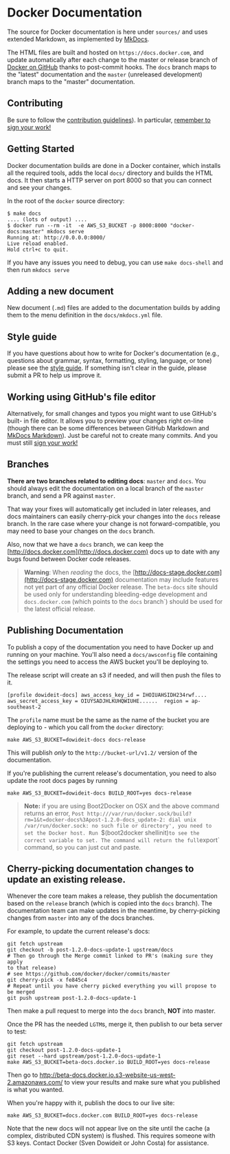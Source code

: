 # Docker Documentation

The source for Docker documentation is here under `sources/` and uses extended
Markdown, as implemented by [MkDocs](http://mkdocs.org).

The HTML files are built and hosted on `https://docs.docker.com`, and update
automatically after each change to the master or release branch of [Docker on
GitHub](https://github.com/docker/docker) thanks to post-commit hooks. The
`docs` branch maps to the "latest" documentation and the `master` (unreleased
development) branch maps to the "master" documentation.

## Contributing

Be sure to follow the [contribution guidelines](../CONTRIBUTING.md)).
In particular, [remember to sign your work!](../CONTRIBUTING.md#sign-your-work)

## Getting Started

Docker documentation builds are done in a Docker container, which installs all
the required tools, adds the local `docs/` directory and builds the HTML docs.
It then starts a HTTP server on port 8000 so that you can connect and see your
changes.

In the root of the `docker` source directory:

    $ make docs
    .... (lots of output) ....
    $ docker run --rm -it  -e AWS_S3_BUCKET -p 8000:8000 "docker-docs:master" mkdocs serve
    Running at: http://0.0.0.0:8000/
    Live reload enabled.
    Hold ctrl+c to quit.

If you have any issues you need to debug, you can use `make docs-shell` and then
run `mkdocs serve`

## Adding a new document

New document (`.md`) files are added to the documentation builds by adding them
to the menu definition in the `docs/mkdocs.yml` file.

## Style guide

If you have questions about how to write for Docker's documentation (e.g.,
questions about grammar, syntax, formatting, styling, language, or tone) please
see the [style guide](sources/contributing/docs_style-guide.md). If something
isn't clear in the guide, please submit a PR to help us improve it.

## Working using GitHub's file editor

Alternatively, for small changes and typos you might want to use GitHub's built-
in file editor. It allows you to preview your changes right on-line (though
there can be some differences between GitHub Markdown and [MkDocs
Markdown](http://www.mkdocs.org/user-guide/writing-your-docs/)).  Just be
careful not to create many commits. And you must still [sign your
work!](../CONTRIBUTING.md#sign-your-work)

## Branches

**There are two branches related to editing docs**: `master` and `docs`. You
should always edit the documentation on a local branch of the `master`
branch, and send a PR against `master`.

That way your fixes will automatically get included in later releases, and docs
maintainers can easily cherry-pick your changes into the `docs` release branch.
In the rare case where your change is not forward-compatible, you may need to
base your changes on the `docs` branch.

Also, now that we have a `docs` branch, we can keep the
[http://docs.docker.com](http://docs.docker.com) docs up to date with any bugs
found between Docker code releases.

> **Warning**: When *reading* the docs, the
> [http://docs-stage.docker.com](http://docs-stage.docker.com) documentation may
> include features not yet part of any official Docker release. The `beta-docs`
> site should be used only for understanding bleeding-edge development and
> `docs.docker.com` (which points to the `docs` branch`) should be used for the
> latest official release.

## Publishing Documentation

To publish a copy of the documentation you need to have Docker up and running on
your machine. You'll also need a `docs/awsconfig` file containing the settings
you need to access the AWS bucket you'll be deploying to.

The release script will create an s3 if needed, and will then push the files to it.

    [profile dowideit-docs] aws_access_key_id = IHOIUAHSIDH234rwf....
    aws_secret_access_key = OIUYSADJHLKUHQWIUHE......  region = ap-southeast-2

The `profile` name must be the same as the name of the bucket you are deploying
to - which you call from the `docker` directory:

    make AWS_S3_BUCKET=dowideit-docs docs-release

This will publish _only_ to the `http://bucket-url/v1.2/` version of the
documentation.

If you're publishing the current release's documentation, you need to
also update the root docs pages by running

    make AWS_S3_BUCKET=dowideit-docs BUILD_ROOT=yes docs-release

> **Note:**
> if you are using Boot2Docker on OSX and the above command returns an error,
> `Post http:///var/run/docker.sock/build?rm=1&t=docker-docs%3Apost-1.2.0-docs_update-2:
> dial unix /var/run/docker.sock: no such file or directory', you need to set the Docker
> host. Run `$(boot2docker shellinit)` to see the correct variable to set. The command
> will return the full `export` command, so you can just cut and paste.

## Cherry-picking documentation changes to update an existing release.

Whenever the core team makes a release, they publish the documentation based
on the `release` branch (which is copied into the `docs` branch). The
documentation team can make updates in the meantime, by cherry-picking changes
from `master` into any of the docs branches.

For example, to update the current release's docs:

    git fetch upstream
    git checkout -b post-1.2.0-docs-update-1 upstream/docs
    # Then go through the Merge commit linked to PR's (making sure they apply
    to that release)
    # see https://github.com/docker/docker/commits/master
    git cherry-pick -x fe845c4
    # Repeat until you have cherry picked everything you will propose to be merged
    git push upstream post-1.2.0-docs-update-1

Then make a pull request to merge into the `docs` branch, __NOT__ into master.

Once the PR has the needed `LGTM`s, merge it, then publish to our beta server
to test:

    git fetch upstream
    git checkout post-1.2.0-docs-update-1
    git reset --hard upstream/post-1.2.0-docs-update-1
    make AWS_S3_BUCKET=beta-docs.docker.io BUILD_ROOT=yes docs-release

Then go to http://beta-docs.docker.io.s3-website-us-west-2.amazonaws.com/
to view your results and make sure what you published is what you wanted.

When you're happy with it, publish the docs to our live site:

    make AWS_S3_BUCKET=docs.docker.com BUILD_ROOT=yes docs-release
    
Note that the new docs will not appear live on the site until the cache (a complex,
distributed CDN system) is flushed. This requires someone with S3 keys. Contact Docker
(Sven Dowideit or John Costa) for assistance. 

